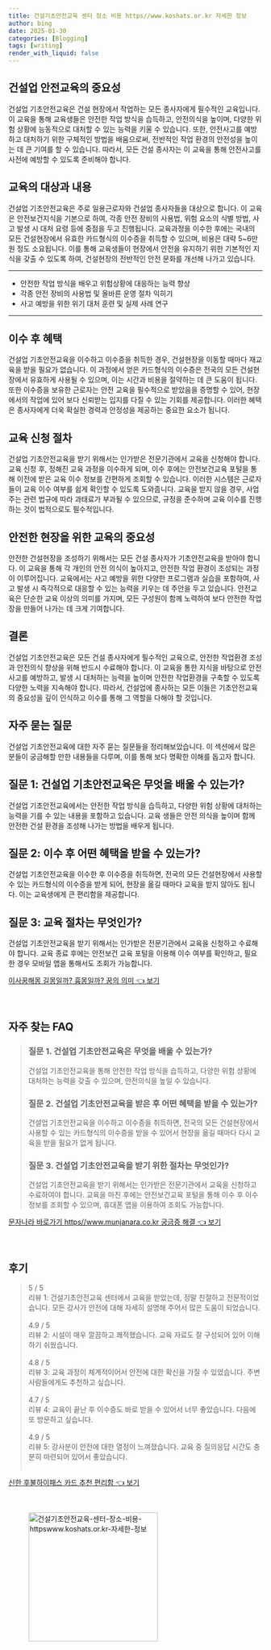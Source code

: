 ```yaml
---
title: 건설기초안전교육 센터 장소 비용 https//www.koshats.or.kr 자세한 정보
author: bing
date: 2025-01-30
categories: [Blogging]
tags: [writing]
render_with_liquid: false
---
```



<h2 id='건설업_안전교육의_중요성'>건설업 안전교육의 중요성</h2>

<p>건설업 기초안전교육은 건설 현장에서 작업하는 모든 종사자에게 필수적인 교육입니다. 이 교육을 통해 교육생들은 안전한 작업 방식을 습득하고, 안전의식을 높이며, 다양한 위험 상황에 능동적으로 대처할 수 있는 능력을 키울 수 있습니다. 또한, 안전사고를 예방하고 대처하기 위한 구체적인 방법을 배움으로써, 전반적인 작업 환경의 안전성을 높이는 데 큰 기여를 할 수 있습니다. 따라서, 모든 건설 종사자는 이 교육을 통해 안전사고를 사전에 예방할 수 있도록 준비해야 합니다.</p>

<h2 id='대상및내용'>교육의 대상과 내용</h2>

<p>건설업 기초안전교육은 주로 일용근로자와 건설업 종사자들을 대상으로 합니다. 이 교육은 안전보건지식을 기본으로 하여, 각종 안전 장비의 사용법, 위험 요소의 식별 방법, 사고 발생 시 대처 요령 등에 중점을 두고 진행됩니다. 교육과정을 이수한 후에는 국내의 모든 건설현장에서 유효한 카드형식의 이수증을 취득할 수 있으며, 비용은 대략 5~6만 원 정도 소요됩니다. 이를 통해 교육생들이 현장에서 안전을 유지하기 위한 기본적인 지식을 갖출 수 있도록 하여, 건설현장의 전반적인 안전 문화를 개선해 나가고 있습니다.</p>

<hr />

<ul>
    <li>안전한 작업 방식을 배우고 위험상황에 대응하는 능력 향상</li>
    <li>각종 안전 장비의 사용법 및 올바른 운영 절차 익히기</li>
    <li>사고 예방을 위한 위기 대처 훈련 및 실제 사례 연구</li>
</ul>

<hr />

<h2 id='혜택'>이수 후 혜택</h2>

<p>건설업 기초안전교육을 이수하고 이수증을 취득한 경우, 건설현장을 이동할 때마다 재교육을 받을 필요가 없습니다. 이 과정에서 얻은 카드형식의 이수증은 전국의 모든 건설현장에서 유효하게 사용될 수 있으며, 이는 시간과 비용을 절약하는 데 큰 도움이 됩니다. 또한 이수증을 보유한 근로자는 안전 교육을 필수적으로 받았음을 증명할 수 있어, 현장에서의 작업에 있어 보다 신뢰받는 입지를 다질 수 있는 기회를 제공합니다. 이러한 혜택은 종사자에게 더욱 확실한 경력과 안정성을 제공하는 중요한 요소가 됩니다.</p>

<h2 id='신청절차'>교육 신청 절차</h2>

<p>건설업 기초안전교육을 받기 위해서는 인가받은 전문기관에서 교육을 신청해야 합니다. 교육 신청 후, 정해진 교육 과정을 이수하게 되며, 이수 후에는 안전보건교육 포털을 통해 이전에 받은 교육 이수 정보를 간편하게 조회할 수 있습니다. 이러한 시스템은 근로자들이 교육 이수 여부를 쉽게 확인할 수 있도록 도와줍니다. 교육을 받지 않을 경우, 사업주는 관련 법규에 따라 과태료가 부과될 수 있으므로, 규정을 준수하며 교육 이수를 진행하는 것이 법적으로도 필수적입니다.</p>

<h2 id='안전사고_예방'>안전한 현장을 위한 교육의 중요성</h2>

<p>안전한 건설현장을 조성하기 위해서는 모든 건설 종사자가 기초안전교육을 받아야 합니다. 이 교육을 통해 각 개인의 안전 의식이 높아지고, 안전한 작업 환경이 조성되는 과정이 이루어집니다. 교육에서는 사고 예방을 위한 다양한 프로그램과 실습을 포함하여, 사고 발생 시 즉각적으로 대응할 수 있는 능력을 키우는 데 주안을 두고 있습니다. 안전교육은 단순한 교육 이상의 의미를 가지며, 모든 구성원이 함께 노력하여 보다 안전한 작업장을 만들어 나가는 데 크게 기여합니다.</p>

<h2 id='결론'>결론</h2>

<p>건설업 기초안전교육은 모든 건설 종사자에게 필수적인 교육으로, 안전한 작업환경 조성과 안전의식 향상을 위해 반드시 수료해야 합니다. 이 교육을 통한 지식을 바탕으로 안전사고를 예방하고, 발생 시 대처하는 능력을 높이며 안전한 작업환경을 구축할 수 있도록 다양한 노력을 지속해야 합니다. 따라서, 건설업에 종사하는 모든 이들은 기초안전교육의 중요성을 깊이 인식하고 이수를 통해 그 역할을 다해야 할 것입니다.</p>

<h2 id='자주_묻는_질문'>자주 묻는 질문</h2>

<p>건설업 기초안전교육에 대한 자주 묻는 질문들을 정리해보았습니다. 이 섹션에서 많은 분들이 궁금해할 만한 내용들을 다루며, 이를 통해 보다 명확한 이해를 돕고자 합니다.</p>

<h2 id='질문_1'>질문 1: 건설업 기초안전교육은 무엇을 배울 수 있는가?</h2>

<p>건설업 기초안전교육에서는 안전한 작업 방식을 습득하고, 다양한 위험 상황에 대처하는 능력을 기를 수 있는 내용을 포함하고 있습니다. 교육 생들은 안전 의식을 높이며 함께 안전한 건설 환경을 조성해 나가는 방법을 배우게 됩니다.</p>

<h2 id='질문_2'>질문 2: 이수 후 어떤 혜택을 받을 수 있는가?</h2>

<p>건설업 기초안전교육을 이수한 후 이수증을 취득하면, 전국의 모든 건설현장에서 사용할 수 있는 카드형식의 이수증을 받게 되어, 현장을 옮길 때마다 교육을 받지 않아도 됩니다. 이는 교육생에게 큰 편리함을 제공합니다.</p>

<h2 id='질문_3'>질문 3: 교육 절차는 무엇인가?</h2>

<p>건설업 기초안전교육을 받기 위해서는 인가받은 전문기관에서 교육을 신청하고 수료해야 합니다. 교육 종료 후에는 안전보건 교육 포털을 이용해 이수 여부를 확인하고, 필요한 경우 모바일 앱을 통해서도 조회가 가능합니다.</p>


<p><a class="click-button" title="이사꿈해몽 길몽일까? 흉몽일까? 꿈의 의미" href="https://aptwhite.github.io/posts/%EC%9D%B4%EC%82%AC%EA%BF%88%ED%95%B4%EB%AA%BD-%EA%B8%B8%EB%AA%BD%EC%9D%BC%EA%B9%8C-%ED%9D%89%EB%AA%BD%EC%9D%BC%EA%B9%8C-%EA%BF%88%EC%9D%98-%EC%9D%98%EB%AF%B8/" rel="dofollow">이사꿈해몽 길몽일까? 흉몽일까? 꿈의 의미 👈 보기</a></p><br>
<h2 id='자주_찾는_FAQ'>자주 찾는 FAQ</h2>
<div itemscope="" itemtype="https://schema.org/FAQPage"> 
<blockquote> 
<div itemscope="" itemprop="mainEntity" itemtype="https://schema.org/Question"> 
<h3 itemprop="name">질문 1. 건설업 기초안전교육은 무엇을 배울 수 있는가?</h3> 
<div itemscope="" itemprop="acceptedAnswer" itemtype="https://schema.org/Answer"> 
<span itemprop="text"> 
<p>건설업 기초안전교육을 통해 안전한 작업 방식을 습득하고, 다양한 위험 상황에 대처하는 능력을 갖출 수 있으며, 안전의식을 높일 수 있습니다.</p> 
</span> 
</div> 
</div> 

<div itemscope="" itemprop="mainEntity" itemtype="https://schema.org/Question"> 
<h3 itemprop="name">질문 2. 건설업 기초안전교육을 받은 후 어떤 혜택을 받을 수 있는가?</h3> 
<div itemscope="" itemprop="acceptedAnswer" itemtype="https://schema.org/Answer"> 
<span itemprop="text"> 
<p>건설업 기초안전교육을 이수하고 이수증을 취득하면, 전국의 모든 건설현장에서 사용할 수 있는 카드형식의 이수증을 받을 수 있어서 현장을 옮길 때마다 다시 교육을 받을 필요가 없게 됩니다.</p> 
</span> 
</div> 
</div> 

<div itemscope="" itemprop="mainEntity" itemtype="https://schema.org/Question"> 
<h3 itemprop="name">질문 3. 건설업 기초안전교육을 받기 위한 절차는 무엇인가?</h3> 
<div itemscope="" itemprop="acceptedAnswer" itemtype="https://schema.org/Answer"> 
<span itemprop="text"> 
<p>건설업 기초안전교육을 받기 위해서는 인가받은 전문기관에서 교육을 신청하고 수료하여야 합니다. 교육을 마친 후에는 안전보건교육 포털을 통해 이수 후 이수 정보를 조회할 수 있으며, 휴대폰 앱을 이용하여 조회도 가능합니다.</p> 
</span> 
</div> 
</div> 

</blockquote> 
</div>
<p><a class="click-button" title="문자나라 바로가기 https//www.munjanara.co.kr 궁금증 해결" href="https://aptwhite.github.io/posts/%EB%AC%B8%EC%9E%90%EB%82%98%EB%9D%BC-%EB%B0%94%EB%A1%9C%EA%B0%80%EA%B8%B0-httpswww.munjanara.co.kr-%EA%B6%81%EA%B8%88%EC%A6%9D-%ED%95%B4%EA%B2%B0/" rel="dofollow">문자나라 바로가기 https//www.munjanara.co.kr 궁금증 해결 👈 보기</a></p><br>
<h2 id='후기'>후기</h2>
<div itemscope itemtype="https://schema.org/Product">
  <blockquote>
  <div itemprop="review" itemscope itemtype="https://schema.org/Review">
      <div itemprop="reviewRating" itemscope itemtype="https://schema.org/Rating"> <span itemprop="ratingValue">5</span> / <span itemprop="bestRating">5</span> </div>
      <span itemprop="reviewBody">리뷰 1: 건설기초안전교육 센터에서 교육을 받았는데, 정말 친절하고 전문적이었습니다. 모든 강사가 안전에 대해 자세히 설명해 주어서 많은 도움이 되었습니다.</span>
  </div>
  <br>
  <div itemprop="review" itemscope="review" itemtype="https://schema.org/Review">
      <div itemprop="reviewRating" itemscope itemtype="https://schema.org/Rating"> <span itemprop="ratingValue">4.9</span> / <span itemprop="bestRating">5</span> </div>
      <span itemprop="reviewBody">리뷰 2: 시설이 매우 깔끔하고 쾌적했습니다. 교육 자료도 잘 구성되어 있어 이해하기 쉬웠습니다.</span>
  </div>
  <br>
  <div itemprop="review" itemscope itemtype="https://schema.org/Review">
      <div itemprop="reviewRating" itemscope itemtype="https://schema.org/Rating"> <span itemprop="ratingValue">4.8</span> / <span itemprop="bestRating">5</span> </div>
      <span itemprop="reviewBody">리뷰 3: 교육 과정이 체계적이어서 안전에 대한 확신을 가질 수 있었습니다. 주변 사람들에게도 추천하고 싶습니다.</span>
  </div>
  <br>
  <div itemprop="review" itemscope itemtype="https://schema.org/Review">
      <div itemprop="reviewRating" itemscope itemtype="https://schema.org/Rating"> <span itemprop="ratingValue">4.7</span> / <span itemprop="bestRating">5</span> </div>
      <span itemprop="reviewBody">리뷰 4: 교육이 끝난 후 이수증도 바로 받을 수 있어서 너무 좋았습니다. 다음에 또 방문하고 싶습니다.</span>
  </div>
  <br>
  <div itemprop="review" itemscope itemtype="https://schema.org/Review">
      <div itemprop="reviewRating" itemscope itemtype="https://schema.org/Rating"> <span itemprop="ratingValue">4.9</span> / <span itemprop="bestRating">5</span> </div>
      <span itemprop="reviewBody">리뷰 5: 강사분이 안전에 대한 열정이 느껴졌습니다. 교육 중 질의응답 시간도 충분히 마련되어 있어서 좋았습니다.</span>
  </div>
  <br>
  </blockquote>
</div>
<p><a class="click-button" title="신한 후불하이패스 카드 추천 편리함" href="https://aptwhite.github.io/posts/%EC%8B%A0%ED%95%9C-%ED%9B%84%EB%B6%88%ED%95%98%EC%9D%B4%ED%8C%A8%EC%8A%A4-%EC%B9%B4%EB%93%9C-%EC%B6%94%EC%B2%9C-%ED%8E%B8%EB%A6%AC%ED%95%A8/" rel="dofollow">신한 후불하이패스 카드 추천 편리함 👈 보기</a></p><br>
<figure class="image"><img src="https://aptwhite.github.io/assets/img/thumbnail/건설기초안전교육-센터-장소-비용-httpswww.koshats.or.kr-자세한-정보.webp" alt="건설기초안전교육-센터-장소-비용-httpswww.koshats.or.kr-자세한-정보" width="256" height="256"></figure>